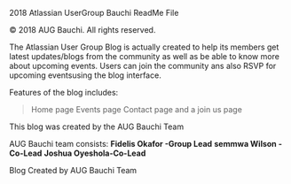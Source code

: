 2018 Atlassian UserGroup Bauchi ReadMe File

© 2018 AUG Bauchi. All rights reserved.

The Atlassian User Group Blog is actually created to help its members
get latest updates/blogs from the community as well as be able to know
more about upcoming events. Users can join the community ans also RSVP 
for upcoming eventsusing the blog interface.

Features of the blog includes:
>Home page
>Events page
>Contact page
>and a join us page



This blog was created by the AUG Bauchi Team

AUG Bauchi team consists:
**Fidelis Okafor -Group Lead**
**semmwa Wilson - Co-Lead**
**Joshua Oyeshola-Co-Lead**

Blog Created by AUG Bauchi Team
